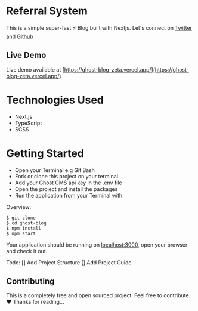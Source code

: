 

# Referral System

This is a simple super-fast ⚡ Blog built with Nextjs.
Let's connect on [Twitter](https://twitter.com/agik404) and [Github](https://github.com/buyikunmi)

## Live Demo
Live demo available at [https://ghost-blog-zeta.vercel.app/](https://ghost-blog-zeta.vercel.app/)

# Technologies Used

- Next.js
- TypeScript
- SCSS

# Getting Started

- Open your Terminal e.g Git Bash
- Fork or clone this project on your terminal
- Add your Ghost CMS api key in the .env file
- Open the project and install the packages
- Run the application from your Terminal with

Overview:

```shell
$ git clone 
$ cd ghost-blog
$ npm install
$ npm start 
```

Your application should be running on [localhost:3000](http://localhost:3000), open your browser and check it out.


Todo:
[] Add Project Structure
[] Add Project Guide
<!-- ## Project Structure

    > components
       L Header.tsx 
       L ProgressBar.tsx
    > pages
       L post
        L [slug].tsx
       L_app.tsx
       L index.tsx
    >public
    >styles
    >.env
    

The **_app.tsx** is the entry point of our application.

**Components** contain the blabla

**Styles** contain the blabla

**Public** contain the  blabla

**Routes** contains the blabla.

**Services** handle the blabla

**Config** contains the blabla

**Public** contains the blabla

**Views** contains the  blabla
 -->
## Contributing

This is a completely free and open sourced project. Feel free to contribute. :heart:
Thanks for reading...
